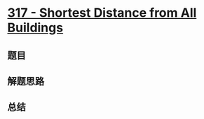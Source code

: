 # [317 - Shortest Distance from All Buildings](https://leetcode.com/problems/shortest-distance-from-all-buildings/)

## 题目


## 解题思路


## 总结


